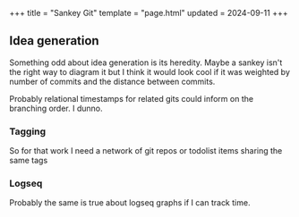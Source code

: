+++
title = "Sankey Git"
template = "page.html"
updated = 2024-09-11
+++

## Idea generation

Something odd about idea generation is its heredity. Maybe a sankey isn't the right way to diagram it but I think it would look cool if it was weighted by number of commits and the distance between commits.

Probably relational timestamps for related gits could inform on the branching order. I dunno.

### Tagging
So for that work I need a network of git repos or todolist items sharing the same tags

### Logseq

Probably the same is true about logseq graphs if I can track time.
